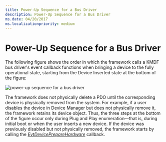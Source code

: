 ```yaml
---
title: Power-Up Sequence for a Bus Driver
description: Power-Up Sequence for a Bus Driver
ms.date: 04/20/2017
ms.localizationpriority: medium
---
```


# Power-Up Sequence for a Bus Driver


The following figure shows the order in which the framework calls a KMDF bus driver's event callback functions when bringing a device to the fully operational state, starting from the Device Inserted state at the bottom of the figure:

![power-up sequence for a bus driver](images/pdo-powerup.png)

The framework does not physically delete a PDO until the corresponding device is physically removed from the system. For example, if a user disables the device in Device Manager but does not physically remove it, the framework retains its device object. Thus, the three steps at the bottom of the figure occur only during Plug and Play enumeration—that is, during initial boot or when the user inserts a new device. If the device was previously disabled but not physically removed, the framework starts by calling the [*EvtDevicePrepareHardware*](/windows-hardware/drivers/ddi/wdfdevice/nc-wdfdevice-evt_wdf_device_prepare_hardware) callback.

 


